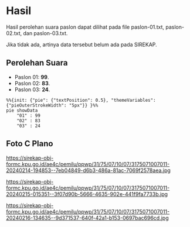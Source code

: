 # Hasil

Hasil perolehan suara paslon dapat dilihat pada file paslon-01.txt, paslon-02.txt, dan paslon-03.txt.

Jika tidak ada, artinya data tersebut belum ada pada SIREKAP.

## Perolehan Suara

 * Paslon 01: **99**.
 * Paslon 02: **83**.
 * Paslon 03: **24**.

```mermaid
%%{init: {"pie": {"textPosition": 0.5}, "themeVariables": {"pieOuterStrokeWidth": "5px"}} }%%
pie showData
    "01" : 99
    "02" : 83
    "03" : 24
```
## Foto C Plano

https://sirekap-obj-formc.kpu.go.id/ae4c/pemilu/ppwp/31/75/07/10/07/3175071007011-20240214-194853--7eb04849-d6b3-486a-81ac-7069f2578aea.jpg

https://sirekap-obj-formc.kpu.go.id/ae4c/pemilu/ppwp/31/75/07/10/07/3175071007011-20240215-015351--3f07d90b-5666-4635-902e-441f9fa7733b.jpg

https://sirekap-obj-formc.kpu.go.id/ae4c/pemilu/ppwp/31/75/07/10/07/3175071007011-20240216-134635--9d371537-640f-42a1-b153-0697bac696cd.jpg

